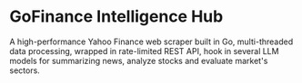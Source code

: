 # GoFinance Intelligence Hub

A high-performance Yahoo Finance web scraper built in Go, multi-threaded data processing, wrapped in rate-limited REST API, hook in several LLM models for summarizing news, analyze stocks and evaluate market's sectors.


